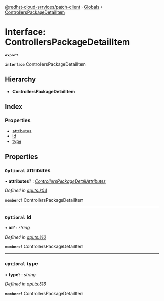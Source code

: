 [@redhat-cloud-services/patch-client](../README.md) › [Globals](../globals.md) › [ControllersPackageDetailItem](controllerspackagedetailitem.md)

# Interface: ControllersPackageDetailItem

**`export`** 

**`interface`** ControllersPackageDetailItem

## Hierarchy

* **ControllersPackageDetailItem**

## Index

### Properties

* [attributes](controllerspackagedetailitem.md#optional-attributes)
* [id](controllerspackagedetailitem.md#optional-id)
* [type](controllerspackagedetailitem.md#optional-type)

## Properties

### `Optional` attributes

• **attributes**? : *[ControllersPackageDetailAttributes](controllerspackagedetailattributes.md)*

*Defined in [api.ts:804](https://github.com/RedHatInsights/javascript-clients/blob/daadefd7/packages/patch/api.ts#L804)*

**`memberof`** ControllersPackageDetailItem

___

### `Optional` id

• **id**? : *string*

*Defined in [api.ts:810](https://github.com/RedHatInsights/javascript-clients/blob/daadefd7/packages/patch/api.ts#L810)*

**`memberof`** ControllersPackageDetailItem

___

### `Optional` type

• **type**? : *string*

*Defined in [api.ts:816](https://github.com/RedHatInsights/javascript-clients/blob/daadefd7/packages/patch/api.ts#L816)*

**`memberof`** ControllersPackageDetailItem
